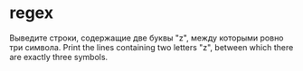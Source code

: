 # regex
Выведите строки, содержащие две буквы "z", между которыми ровно три символа.
Print the lines containing two letters "z", between which there are exactly three symbols.